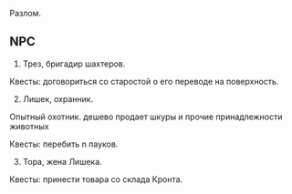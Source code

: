 Разлом.

## NPC

1. Трез, бригадир шахтеров.

  Квесты: договориться со старостой о его переводе на поверхность.

2. Лишек, охранник.

  Опытный охотник. дешево продает шкуры и прочие принадлежности животных

  Квесты: перебить n пауков.

3. Тора, жена Лишека.

  Квесты: принести товара со склада Кронта.
